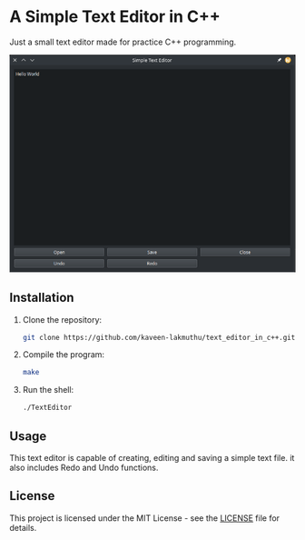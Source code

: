 # A Simple Text Editor in C++
Just a small text editor made for practice C++ programming.

<img src = "./Screenshot_20250405_130745.png" alt = "Screenshot of the Text Editor.">

## Installation

1. Clone the repository:
   ```bash
   git clone https://github.com/kaveen-lakmuthu/text_editor_in_c++.git
   ```

2. Compile the program:
   ```bash
   make
   ```

3. Run the shell:
   ```bash
   ./TextEditor
   ```

## Usage
This text editor is capable of creating, editing and saving a simple text file. it also includes Redo and Undo functions.

## License

This project is licensed under the MIT License - see the [LICENSE](LICENSE) file for details.